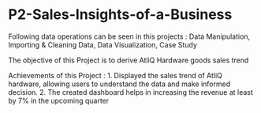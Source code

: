 # P2-Sales-Insights-of-a-Business

Following data operations can be seen in this projects :
    Data Manipulation, Importing & Cleaning Data, Data Visualization, Case Study
  
The objective of this Project is to derive AtliQ Hardware goods sales trend  

Achievements of this Project :
    1. Displayed the sales trend of AtliQ hardware, allowing users to understand the data and make informed decision.
    2. The created dashboard helps in increasing the revenue at least by 7% in the upcoming quarter
